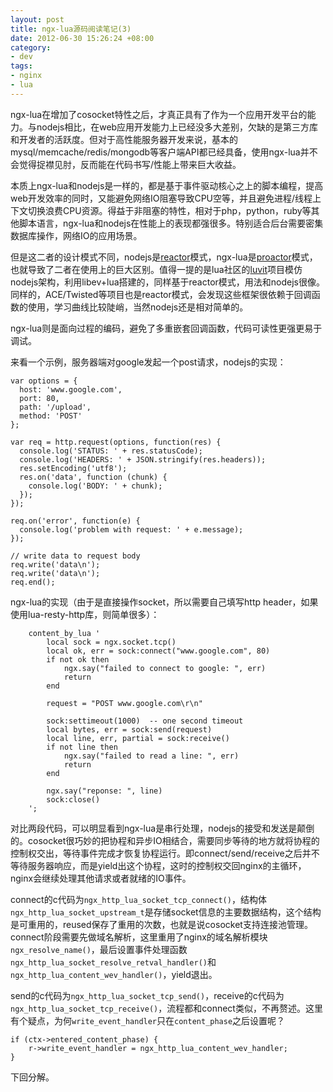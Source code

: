 ```yaml
--- 
layout: post
title: ngx-lua源码阅读笔记(3)
date: 2012-06-30 15:26:24 +08:00
category:
- dev
tags:
- nginx
- lua
---
```

ngx-lua在增加了cosocket特性之后，才真正具有了作为一个应用开发平台的能力。与nodejs相比，在web应用开发能力上已经没多大差别，欠缺的是第三方库和开发者的活跃度。但对于高性能服务器开发来说，基本的mysql/memcache/redis/mongodb等客户端API都已经具备，使用ngx-lua并不会觉得捉襟见肘，反而能在代码书写/性能上带来巨大收益。

本质上ngx-lua和nodejs是一样的，都是基于事件驱动核心之上的脚本编程，提高web开发效率的同时，又能避免网络IO阻塞导致CPU空等，并且避免进程/线程上下文切换浪费CPU资源。得益于非阻塞的特性，相对于php，python，ruby等其他脚本语言，ngx-lua和nodejs在性能上的表现都强很多。特别适合后台需要密集数据库操作，网络IO的应用场景。

但是这二者的设计模式不同，nodejs是[reactor](http://en.wikipedia.org/wiki/Reactor_pattern)模式，ngx-lua是[proactor](http://en.wikipedia.org/wiki/Proactor_pattern)模式，也就导致了二者在使用上的巨大区别。值得一提的是lua社区的[luvit](https://github.com/luvit/luvit)项目模仿nodejs架构，利用libev+lua搭建的，同样基于reactor模式，用法和nodejs很像。同样的，ACE/Twisted等项目也是reactor模式，会发现这些框架很依赖于回调函数的使用，学习曲线比较陡峭，当然nodejs还是相对简单的。

ngx-lua则是面向过程的编码，避免了多重嵌套回调函数，代码可读性更强更易于调试。

来看一个示例，服务器端对google发起一个post请求，nodejs的实现：

    var options = {
      host: 'www.google.com',
      port: 80,
      path: '/upload',
      method: 'POST'
    };
    
    var req = http.request(options, function(res) {
      console.log('STATUS: ' + res.statusCode);
      console.log('HEADERS: ' + JSON.stringify(res.headers));
      res.setEncoding('utf8');
      res.on('data', function (chunk) {
        console.log('BODY: ' + chunk);
      });
    });
    
    req.on('error', function(e) {
      console.log('problem with request: ' + e.message);
    });
    
    // write data to request body
    req.write('data\n');
    req.write('data\n');
    req.end();

ngx-lua的实现（由于是直接操作socket，所以需要自己填写http header，如果使用lua-resty-http库，则简单很多）：

        content_by_lua '
            local sock = ngx.socket.tcp()
            local ok, err = sock:connect("www.google.com", 80)
            if not ok then
                ngx.say("failed to connect to google: ", err)
                return
            end

            request = "POST www.google.com\r\n"

            sock:settimeout(1000)  -- one second timeout
            local bytes, err = sock:send(request)
            local line, err, partial = sock:receive()
            if not line then
                ngx.say("failed to read a line: ", err)
                return
            end

            ngx.say("reponse: ", line)
            sock:close()
        ';

对比两段代码，可以明显看到ngx-lua是串行处理，nodejs的接受和发送是颠倒的。cosocket很巧妙的把协程和异步IO相结合，需要同步等待的地方就将协程的控制权交出，等待事件完成才恢复协程运行。即connect/send/receive之后并不等待服务器响应，而是yield出这个协程，这时的控制权交回nginx的主循环，nginx会继续处理其他请求或者就绪的IO事件。

connect的c代码为`ngx_http_lua_socket_tcp_connect()`，结构体`ngx_http_lua_socket_upstream_t`是存储socket信息的主要数据结构，这个结构是可重用的，reused保存了重用的次数，也就是说cosocket支持连接池管理。connect阶段需要先做域名解析，这里重用了nginx的域名解析模块`ngx_resolve_name()`，最后设置事件处理函数`ngx_http_lua_socket_resolve_retval_handler()`和`ngx_http_lua_content_wev_handler()`，yield退出。

send的c代码为`ngx_http_lua_socket_tcp_send()`，receive的c代码为`ngx_http_lua_socket_tcp_receive()`，流程都和connect类似，不再赘述。这里有个疑点，为何`write_event_handler`只在`content_phase`之后设置呢？

    if (ctx->entered_content_phase) {
        r->write_event_handler = ngx_http_lua_content_wev_handler;
    }

下回分解。
